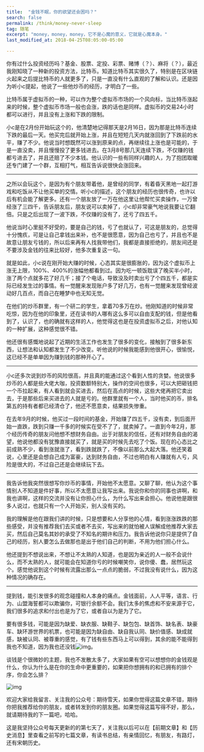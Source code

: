 ```yaml
---
title:  "金钱不眠，你的欲望还会困吗？"
search: false
permalink: /think/money-never-sleep
tag: 随笔
excerpt: "money，money，money，它不是心魔的意义，它就是心魔本身。"
last_modified_at: 2018-04-25T08:05:00-05:00

---
```




​    你有过什么投资经历吗？基金、股票、定投、彩票、赌博（？）、麻将（？），最近我刚知晓了一种新的投资方法，比特币。知道比特币其实很久了，特别是在区块链火起来之后提比特币的人就更多了，只是一直没有什么直观的了解和认识。还是因为听小c提起，他说了一些他炒币的经历，才明白了一些。

 

比特币属于虚拟币的一种，可以作为整个虚拟币市场的一个风向标，当比特币涨起来的时候，整个虚拟币市场一般也会涨，跌的话也是同样。虚拟币的交易24小时都可以进行，并且没有上涨和下跌的限制。

 

小c是在2月份开始玩这个的，他清楚地记得那天是2月16日，因为那是比特币连续下跌的最后一天。他买完后就开始上涨，并且在短短几天内就涨回到了下跌前的水平，赚了不少。他说当时想既然可以涨到原来的点，再继续往上涨也是可能的，于是一直没卖，并且慢慢投了更多钱进去。在3月8号那几天连续下跌，不仅赚的钱都亏进去了，并且还赔了不少本钱。他认识的一些有同样兴趣的人，为了抱团取暖还专门建了一个群，互相打气，相互告诉说很快会涨回来。

 -----------------------------------------

之所以会玩这个，是因为有个朋友带着他，是曾经的同学，有着昏天黑地一起打游戏和吃饭从不让他买单的交情。听小c的描述，这个朋友的经历也很传奇，也许以后有机会能了解更多。还有一个朋友放了一万在他这里让他帮忙买卖操作，一万曾经涨了三四千，告诉朋友后，朋友说可以卖掉了，小c却非常豪气地说我要让它翻倍。只是之后出现了一波下跌，不仅赚的没有了，还亏了四五千。

 

他说当时心里挺不好受的，要是自己的钱，亏了也就认了，可这是朋友的，总觉得十分愧疚，可是让自己拿钱出来补，也不是很愿意，因为自己也亏了，并且也不是故意让朋友亏钱的，所以后来再有人找我带他们，我都是直接拒绝的，朋友间还是不要涉及金钱的往来比较好，他多次重复这一句。

 

就是如此，小c说在刚开始大赚的时候，心态其实是很膨胀的，因为这个虚拟币上涨无上限，100%、400%的涨幅他都看到过。因为吃一顿饭耽误了晚买半小时，涨了两个点就多花了好几千；接了个电话，导致没及时卖出亏了个四五千，都是实际已经发生过的事情。有一觉醒来发现账户多了好几万，也有一觉醒来发现曾经波动好几百点，而自己在睡梦中也无知无觉。

 

在他们的炒币群里，有一个研二的学生，拿着70多万在炒。他刚知道的时候非常吃惊，因为在他的印象里，还在读书的人哪有这么多可以自由支配的钱，但是他看到了，认识了，也的确就有这样的人，他觉得这也是在投资虚拟币之后，对他认知的一种扩展，这种感觉很不错。

 

他还很有感慨地说起了近期的生活工作也发生了很多的变化，接触到了很多新东西，让想法和认知都发生了不少改变。听他说的时候我能感到他很开心，很愉悦，这已经不是单单因为赚到钱的那种开心了。

 --------------------------------------

小c还多次说到炒币的风险很高，并且真的能通过这个看到人性的贪婪。他说很多炒币的人都是些大佬大咖，投资数额特别大，操作的空间也很多，可以大把砸钱把一个币拉起来，有人看到就会买进去，然后在高点的时候，这些大佬再把它卖出去，于是那些后来买进去的人就是亏的。他群里就有一个人，当时他买的币，排名第五的持有者都已经清仓了，他还不愿意卖，结果损失惨重。

 

在去年9月的时候，他买过一段时间的基金，开始赚了四五千，没有卖，到后面开始一直跌，跌到只赚一千多的时候实在受不了了，就卖掉了。一直到今年2月，那个经历传奇的朋友问他想不想财务自由。出于对朋友的信任，还有对财务自由的渴望，他说他都没有犹豫直接就买了，就是买的时候先去吃了个饭。现在的心态比之前成熟不少，看到涨就涨了，看到跌就跌了，不像以前那么大起大落。他还笑着说，心里还是会想自己成为富豪，达到财务自由，不过也明白有人赚就有人亏，风险是很大的，不过自己还是会继续玩下去。

 -------------------------------------

我告诉他我突然很想写你炒币的事情，开始他不太愿意。又聊了聊，他认为这个事情别人不知道是件好事，所以不太愿意让我写出来。我说你和你的同事也讲啊，和我也讲啊，这样的交流并没有让你担心什么，为什么写出来会担心。他说他是跟很多人说过，也就只有一个人开始买，别人没有买的。

 

我的理解是他在跟我们讲的时候，只是想要和人分享他的心情，看到涨涨跌跌的那些感受，并没有推荐我们去买或者不去买，写出来的就怕被人误解成他推荐大家去买，然后自己莫名其妙的承受了不知名的期许和压力。我告诉他说你只是提供了自己的经历，别人要怎么去做那也是出于他们自己的判断，不用为他们担心什么。

 

他还提到不想说出来，不想让不太熟的人知道，也是因为亲近的人一般不会说什么，而不太熟的人，就可能会在知道你亏的时候嘲笑你，说你傻、蠢，居然玩这个。感觉他说到这个时候有流露出那么一点点的脆弱，不过我没有说什么，因为这种情况的确存在。

 ------------------------------------------------

提到钱，能引发很多的观念碰撞和人本身的痛点。金钱面前，人人平等，语言、行为、山盟海誓都可以欺骗你，可银行余额不会。我们太多的焦虑和不安来源于它，我们很多的追求和付出也是为了它，或者自以为是为了它。

 

要有很多钱，可能是因为缺爱、缺衣服、缺鞋子、缺包包、缺首饰、缺名表、缺豪车、缺环游世界的机票，也可能是因为缺自由、缺自我认同、缺价值感、缺成就感，缺被认同、被尊重的感觉，有了钱有些东西马上可以得到，其余的能不能得到我也不知道，因为我也还没钱![img](https://res.wx.qq.com/mpres/htmledition/images/icon/common/emotion_panel/emoji_ios/u1F602.png)。

 

谈钱是个很微妙的主题，我也不发散太多了，大家如果有空可以想想你的金钱观是什么，你认为什么是在你的生命中更重要的，如果把你想拥有的和已拥有的排个序，你会怎么排？

 

![img](https://mmbiz.qpic.cn/mmbiz_jpg/fgOI29GemlmTev9CDhqgcdd4dMXaeKHicug7icLicia4f8f4Vl514G8DBgRiakibrNWkgIZXq5dkSGqTYrUvFFCibYTFA/640?wx_fmt=jpeg)

欢迎大家给我留言、关注我的公众号：期待雪天，如果你觉得这篇文章不错，期待你把我推荐给你的朋友，或者转发到你的朋友圈。如果觉得这篇写得不好，那么，就请期待我的下一篇吧，哈哈。

这是我坚持公众号每天更新的的第七天了，关注我以后可以在【前期文章】和【历史消息】里查看之前写的七篇文章，有读书总结，有亲情回忆，有朋友，有路灯，还有宋朝历史。      